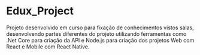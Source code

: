 # Edux_Project
Projeto desenvolvido em curso para fixação de conhecimentos vistos salas, desenvolvendo partes diferentes do projeto utilizando ferramentas como .Net Core para criação da API e Node.js para criação dos projetos Web com React e Mobile com React Native.
